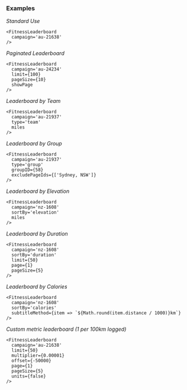 ### Examples

*Standard Use*

```
<FitnessLeaderboard
  campaign='au-21638'
/>
```

*Paginated Leaderboard*

```
<FitnessLeaderboard
  campaign='au-24234'
  limit={100}
  pageSize={10}
  showPage
/>
```

*Leaderboard by Team*

```
<FitnessLeaderboard
  campaign='au-21937'
  type='team'
  miles
/>
```

*Leaderboard by Group*

```
<FitnessLeaderboard
  campaign='au-21937'
  type='group'
  groupID={58}
  excludePageIds={['Sydney, NSW']}
/>
```

*Leaderboard by Elevation*

```
<FitnessLeaderboard
  campaign='nz-1608'
  sortBy='elevation'
  miles
/>
```

*Leaderboard by Duration*

```
<FitnessLeaderboard
  campaign='nz-1608'
  sortBy='duration'
  limit={50}
  page={1}
  pageSize={5}
/>
```

*Leaderboard by Calories*

```
<FitnessLeaderboard
  campaign='nz-1608'
  sortBy='calories'
  subtitleMethod={item => `${Math.round(item.distance / 1000)}km`}
/>
```

*Custom metric leaderboard (1 per 100km logged)*

```
<FitnessLeaderboard
  campaign='au-21638'
  limit={50}
  multiplier={0.00001}
  offset={-50000}
  page={1}
  pageSize={5}
  units={false}
/>
```
